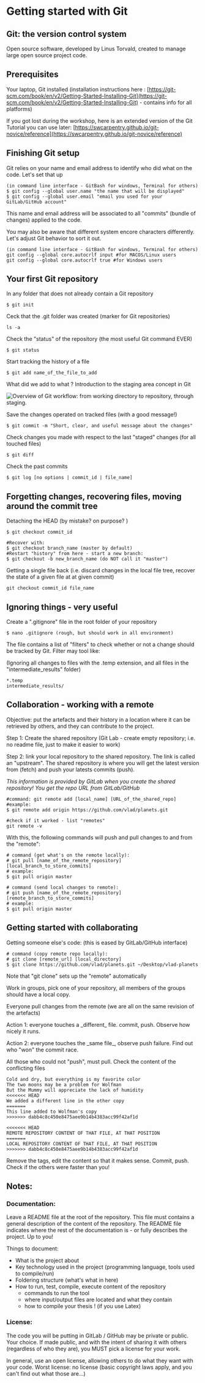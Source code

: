 # Getting started with Git

## Git: the version control system

Open source software, developed by Linus Torvald, created to manage large open source project code.

## Prerequisites

Your laptop, Git installed \(installation instructions here : [https://git-scm.com/book/en/v2/Getting-Started-Installing-Git](https://git-scm.com/book/en/v2/Getting-Started-Installing-Git) - contains info for all platforms\)

If you got lost during the workshop, here is an extended version of the Git Tutorial you can use later: [https://swcarpentry.github.io/git-novice/reference](https://swcarpentry.github.io/git-novice/reference) 

## Finishing Git setup

Git relies on your name and email address to identify who did what on the code. Let's set that up

```text
(in command line interface - GitBash for windows, Terminal for others)
$ git config --global user.name "the name that will be displayed"
$ git config --global user.email "email you used for your GitLab/GitHub account"

```

This name and email address will be associated to all "commits" \(bundle of changes\) applied to the code.

You may also be aware that different system encore characters differently. Let's adjust Git behavior to sort it out.

```text
(in command line interface - GitBash for windows, Terminal for others)
git config --global core.autocrlf input #for MACOS/Linux users
git config --global core.autocrlf true #for Windows users
```

##  Your first Git repository

In any folder that does not already contain a Git repository

```text
$ git init
```

Ceck that the .git folder was created \(marker for Git repositories\)

```text
ls -a
```

Check the "status" of the repository \(the most useful Git command EVER\)

```text
$ git status
```

Start tracking the history of a file

```text
$ git add name_of_the_file_to_add
```

What did we add to what ? Introduction to the staging area concept in Git

![Overview of Git workflow: from working directory to repository, through staging.](../.gitbook/assets/image.png)

Save the changes operated on tracked files \(with a good message!\)

```text
$ git commit -m "Short, clear, and useful message about the changes"
```

Check changes you made with respect to the last "staged" changes \(for all touched files\)

```text
$ git diff
```

Check the past commits

```text
$ git log [no options | commit_id | file_name]
```

## Forgetting changes, recovering files, moving around the commit tree

Detaching the HEAD \(by mistake? on purpose? \)

```text
$ git checkout commit_id
```

```text
#Recover with:
$ git checkout branch_name (master by default)
#Restart "history" from here - start a new branch:
$ git checkout -b new_branch_name (do NOT call it "master")
```

Getting a single file back \(i.e. discard changes in the local file tree, recover the state of a given file at at given commit\)

```text
git checkout commit_id file_name
```

## Ignoring things - very useful

Create a ".gitignore" file in the root folder of your repository

```text
$ nano .gitignore (rough, but should work in all environment)
```

The file contains a list of "filters" to check whether or not a change should be tracked by Git. Filter may tool like:

\(Ignoring all changes to files with the .temp extension, and all files in the "intermediate\_results" folder\)

```text
*.temp
intermediate_results/
```

## Collaboration - working with a remote

Objective: put the artefacts and their history in a location where it can be retrieved by others, and they can contribute to the project. 

Step 1: Create the shared repository \(Git Lab - create empty repository; i.e. no readme file, just to make it easier to work\)

Step 2: link your local repository to the shared repository. The link is called an "upstream". The shared repository is where you will get the latest version from \(fetch\) and push your latests commits \(push\).

_This information is provided by GitLab when you create the shared repository! You get the repo URL from GitLab/GitHub_

```text
#command: git remote add [local_name] [URL_of_the_shared_repo]
#example:
$ git remote add origin https://github.com/vlad/planets.git

#check if it worked - list "remotes"
git remote -v 

```

With this, the following commands will push and pull changes to and from the "remote":



```text
# command (get what's on the remote locally):
# git pull [name_of_the_remote_repository] [local_branch_to_store_commits]
# example:
$ git pull origin master

# command (send local changes to remote):
# git push [name_of_the_remote_repository] [remote_branch_to_store_commits]
# example:
$ git pull origin master
```

## Getting started with collaborating

Getting someone else's code: \(this is eased by GitLab/GitHub interface\)

```text
# command (copy remote repo locally):
# git clone [remote_url] [local_directory]
$ git clone https://github.com/vlad/planets.git ~/Desktop/vlad-planets
```

Note that "git clone" sets up the "remote" automatically

Work in groups, pick one of your repository, all members of the groups should have a local copy.

Everyone pull changes from the remote \(we are all on the same revision of the artefacts\)

Action 1: everyone touches a \_different\_ file. commit, push. Observe how nicely it runs.

Action 2: everyone touches the \_same file\_, observe push failure. Find out who "won" the commit race.

All those who could not "push", must pull. Check the content of the conflicting files

```text
Cold and dry, but everything is my favorite color
The two moons may be a problem for Wolfman
But the Mummy will appreciate the lack of humidity
<<<<<<< HEAD 
We added a different line in the other copy
=======
This line added to Wolfman's copy
>>>>>>> dabb4c8c450e8475aee9b14b4383acc99f42af1d
```

```text
<<<<<<< HEAD 
REMOTE REPOSITORY CONTENT OF THAT FILE, AT THAT POSITION
=======
LOCAL REPOSITORY CONTENT OF THAT FILE, AT THAT POSITION
>>>>>>> dabb4c8c450e8475aee9b14b4383acc99f42af1d
```

Remove the tags, edit the content so that it makes sense. Commit, push. Check if the others were faster than you!

## Notes:

### Documentation:

Leave a README file at the root of the repository. This file must contains a general description of the content of the repository. The README file indicates where the rest of the documentation is - or fully describes the project. Up to you! 

Things to document:

* What is the project about
* Key technology used in the project \(programming language, tools used to compile/run\)
* Foldering structure \(what's what in here\)
* How to run, test, compile, execute content of the repository
  * commands to run the tool
  * where input/output files are located and what they contain
  * how to compile your thesis ! \(if you use Latex\)

### License:

The code you will be putting in GitLab / GitHub may be private or public. Your choice. If made public, and with the intent of sharing it with others \(regardless of who they are\), you MUST pick a license for your work. 

In general, use an open license, allowing others to do what they want with your code.  Worst license: no license \(basic copyright laws apply, and you can't find out what those are...\)

